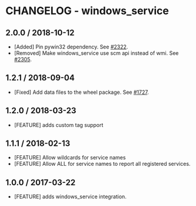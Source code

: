 # CHANGELOG - windows_service

## 2.0.0 / 2018-10-12

* [Added] Pin pywin32 dependency. See [#2322](https://github.com/DataDog/integrations-core/pull/2322).
* [Removed] Make windows_service use scm api instead of wmi. See [#2305](https://github.com/DataDog/integrations-core/pull/2305).

## 1.2.1 / 2018-09-04

* [Fixed] Add data files to the wheel package. See [#1727](https://github.com/DataDog/integrations-core/pull/1727).

## 1.2.0 / 2018-03-23

* [FEATURE] adds custom tag support

## 1.1.1 / 2018-02-13

* [FEATURE] Allow wildcards for service names
* [FEATURE] Allow ALL for service names to report all registered services.

## 1.0.0 / 2017-03-22

* [FEATURE] adds windows_service integration.
